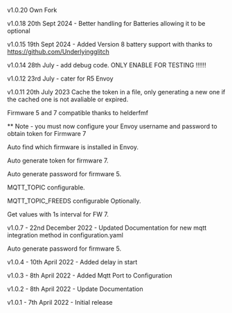 
v1.0.20 Own Fork

v1.0.18 20th Sept 2024 - Better handling for Batteries allowing it to be optional 

v1.0.15 19th Sept 2024 - Added Version 8 battery support with thanks to https://github.com/Underlyingglitch

v1.0.14 28th July - add debug code. ONLY ENABLE FOR TESTING !!!!!!

v1.0.12 23rd July - cater for R5 Envoy

v1.0.11 20th July 2023 Cache the token in a file, only generating a new one if the cached one is not avaliable or expired.

Firmware 5 and 7 compatible thanks to helderfmf

** Note - you must now configure your Envoy username and password to obtain token for Firmware 7

Auto find which firmware is installed in Envoy.

Auto generate token for firmware 7.

Auto generate password for firmware 5.

MQTT_TOPIC configurable.

MQTT_TOPIC_FREEDS configurable Optionally.

Get values with 1s interval for FW 7.

v1.0.7      - 22nd December 2022 - Updated Documentation for new mqtt integration method in configuration.yaml

Auto generate password for firmware 5.

v1.0.4      - 10th April 2022 - Added delay in start

v1.0.3      - 8th April 2022 - Added Mqtt Port to Configuration

v1.0.2      - 8th April 2022 - Update Documentation

v1.0.1      - 7th April 2022 - Initial release

